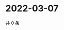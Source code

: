 # 2022-03-07

共 0 条

<!-- BEGIN WEIBO -->
<!-- 最后更新时间 Mon Mar 07 2022 23:09:58 GMT+0800 (China Standard Time) -->

<!-- END WEIBO -->
